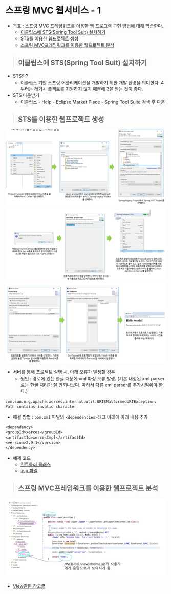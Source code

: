 # 스프링 MVC 웹서비스 - 1

+ 목표 : 스프링 MVC 프레임워크를 이용한 웹 프로그램 구현 방법에 대해 학습한다.
    + [이클립스에 STS(Spring Tool Suit) 설치하기](https://github.com/journeytorainbow/Spring_study_note/blob/master/%EC%8A%A4%ED%94%84%EB%A7%81MVC_%EC%9B%B9%EC%84%9C%EB%B9%84%EC%8A%A41/%EB%A9%94%EB%AA%A8.md#%EC%9D%B4%ED%81%B4%EB%A6%BD%EC%8A%A4%EC%97%90-stsspring-tool-suit-%EC%84%A4%EC%B9%98%ED%95%98%EA%B8%B0)
    + [STS를 이용한 웹프로젝트 생성](https://github.com/journeytorainbow/Spring_study_note/blob/master/%EC%8A%A4%ED%94%84%EB%A7%81MVC_%EC%9B%B9%EC%84%9C%EB%B9%84%EC%8A%A41/%EB%A9%94%EB%AA%A8.md#sts%EB%A5%BC-%EC%9D%B4%EC%9A%A9%ED%95%9C-%EC%9B%B9%ED%94%84%EB%A1%9C%EC%A0%9D%ED%8A%B8-%EC%83%9D%EC%84%B1)
    + [스프링 MVC프레임워크를 이용한 웹프로젝트 분석](https://github.com/journeytorainbow/Spring_study_note/blob/master/%EC%8A%A4%ED%94%84%EB%A7%81MVC_%EC%9B%B9%EC%84%9C%EB%B9%84%EC%8A%A41/%EB%A9%94%EB%AA%A8.md#%EC%8A%A4%ED%94%84%EB%A7%81-mvc%ED%94%84%EB%A0%88%EC%9E%84%EC%9B%8C%ED%81%AC%EB%A5%BC-%EC%9D%B4%EC%9A%A9%ED%95%9C-%EC%9B%B9%ED%94%84%EB%A1%9C%EC%A0%9D%ED%8A%B8-%EB%B6%84%EC%84%9D)

> ## 이클립스에 STS(Spring Tool Suit) 설치하기

+ STS란? 
    + 이클립스 기반 스프링 어플리케이션을 개발하기 위한 개발 환경을 의미한다. 4부터는 레거시 플젝트를 지원하지 않기 때문에 3을 받는 것이 좋다.
+ STS 다운받기 
    + 이클립스 - Help - Eclipse Market Place - Spring Tool Suite 검색 후 다운

> ## STS를 이용한 웹프로젝트 생성

<img src="https://github.com/journeytorainbow/Spring_study_note/blob/master/%EC%8A%A4%ED%94%84%EB%A7%81MVC_%EC%9B%B9%EC%84%9C%EB%B9%84%EC%8A%A41/img/img1.JPG?raw=true">
<img src="https://github.com/journeytorainbow/Spring_study_note/blob/master/%EC%8A%A4%ED%94%84%EB%A7%81MVC_%EC%9B%B9%EC%84%9C%EB%B9%84%EC%8A%A41/img/img2.JPG?raw=true">
<img src="https://github.com/journeytorainbow/Spring_study_note/blob/master/%EC%8A%A4%ED%94%84%EB%A7%81MVC_%EC%9B%B9%EC%84%9C%EB%B9%84%EC%8A%A41/img/img3.JPG?raw=true">

+ 서버를 통해 프로젝트 실행 시, 아래 오류가 발생할 경우
    + 원인 : 경로에 있는 한글 때문에 xml 파싱 오류 발생. (기본 내장된 xml parser로는 한글 처리가 잘 안되나보다. 따라서 다른 xml parser를 추가시켜줘야 한다.)

```
com.sun.org.apache.xerces.internal.util.URI$MalformedURIException: Path contains invalid character
```

+ 해결 방법 : `pom.xml` 파일의 `<dependencies>`태그 아래에 아래 내용 추가

```
<dependency>
<groupId>xerces</groupId>
<artifactId>xercesImpl</artifactId>
<version>2.9.1</version>
</dependency>
```

+ 예제 코드
    + [컨트롤러 클래스](https://github.com/journeytorainbow/Spring_study_note/blob/master/%EC%8A%A4%ED%94%84%EB%A7%81MVC_%EC%9B%B9%EC%84%9C%EB%B9%84%EC%8A%A41/testPjt11/src/main/java/com/pjt/pjt11/HomeController.java)
    + [.jsp 파일](https://github.com/journeytorainbow/Spring_study_note/blob/master/%EC%8A%A4%ED%94%84%EB%A7%81MVC_%EC%9B%B9%EC%84%9C%EB%B9%84%EC%8A%A41/testPjt11/src/main/webapp/WEB-INF/views/home.jsp)

>## 스프링 MVC프레임워크를 이용한 웹프로젝트 분석

<img src="https://github.com/journeytorainbow/Spring_study_note/blob/master/%EC%8A%A4%ED%94%84%EB%A7%81MVC_%EC%9B%B9%EC%84%9C%EB%B9%84%EC%8A%A41/img/img4.JPG?raw=true">

+ [View관련 참고글](https://github.com/journeytorainbow/Spring_study_note/blob/master/%EC%9B%B9%ED%94%84%EB%A1%9C%EA%B7%B8%EB%9E%98%EB%B0%8D_%EC%84%A4%EA%B3%84%EB%AA%A8%EB%8D%B8/%EB%A9%94%EB%AA%A8.md#view-%EA%B0%9D%EC%B2%B4)